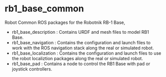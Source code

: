 rb1_base_common
===============

Robot Common ROS packages for the Robotnik RB-1 Base,
 - rb1_base_description : Contains URDF and mesh files to model RB1 Base.
 - rb1_base_navigation : Contains the configuration and launch files to work with the ROS navigation stack along the real or simulated robot.
 - rb1_base_localization : Contains the configuration and launch files to use the robot localiztion packages along the real or simulated robot.
 - rb1_base_pad : Contains a node to control the RB1 Base with pad or joystick controllers.

<!-- For RB-1 instructions and tutorials, please see ... -->
